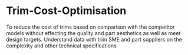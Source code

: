 # Trim-Cost-Optimisation
To reduce the cost of trims based on comparison with the competitor models without effecting the quality and part aesthetics as well as meet design targets.
Understand data with trim SME and part suppliers on the complexity and other technical specifications
